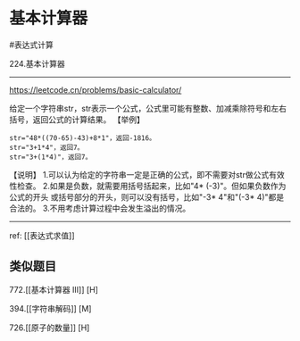 # 基本计算器
#表达式计算 

224.基本计算器

---
https://leetcode.cn/problems/basic-calculator/


给定一个字符串str，str表示一个公式，公式里可能有整数、加减乘除符号和左右 括号，返回公式的计算结果。
【举例】
```
str="48*((70-65)-43)+8*1"，返回-1816。
str="3+1*4"，返回7。
str="3+(1*4)"，返回7。
```
【说明】
1.可以认为给定的字符串一定是正确的公式，即不需要对str做公式有效性检查。  2.如果是负数，就需要用括号括起来，比如"4* (-3)"。但如果负数作为公式的开头 或括号部分的开头，则可以没有括号，比如"-3* 4"和"(-3* 4)"都是合法的。 
3.不用考虑计算过程中会发生溢出的情况。

---

ref: [[表达式求值]]

## 类似题目

772.[[基本计算器 III]] [H]

394.[[字符串解码]]  [M]

726.[[原子的数量]]  [H]

